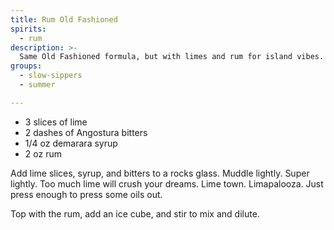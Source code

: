 ```yaml
---
title: Rum Old Fashioned
spirits:
  - rum
description: >-
  Same Old Fashioned formula, but with limes and rum for island vibes.
groups:
  - slow-sippers
  - summer

---
```


- 3 slices of lime
- 2 dashes of Angostura bitters
- 1/4 oz demarara syrup
- 2 oz rum

Add lime slices, syrup, and bitters to a rocks glass.  Muddle lightly.  Super lightly.  Too much lime will crush your dreams.  Lime town.  Limapalooza.  Just press enough to press some oils out.

Top with the rum, add an ice cube, and stir to mix and dilute.